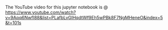 The YouTube video for this jupyter notebook is @
https://www.youtube.com/watch?v=9Apq6NwfI88&list=PLafbLvGlHqdtWf9Eh5wPBk8F7NgMHeneO&index=5&t=101s
